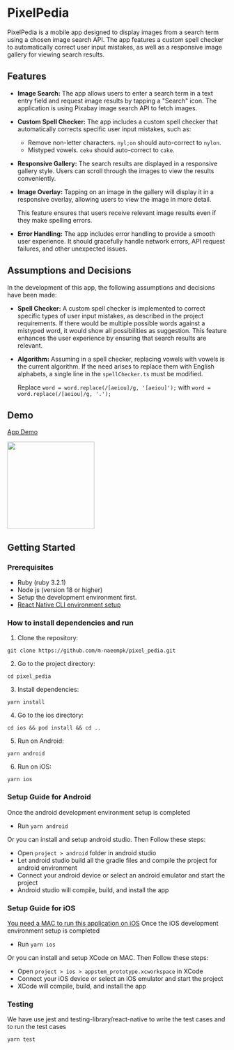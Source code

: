 # PixelPedia

PixelPedia is a mobile app designed to display images from a search term using a chosen image search API. The app features a custom spell checker to automatically correct user input mistakes, as well as a responsive image gallery for viewing search results.

## Features

- **Image Search:** The app allows users to enter a search term in a text entry field and request image results by tapping a "Search" icon. The application is using Pixabay image search API to fetch images.

- **Custom Spell Checker:** The app includes a custom spell checker that automatically corrects specific user input mistakes, such as:
  - Remove non-letter characters. `nyl;on` should auto-correct to `nylon`.
  - Mistyped vowels. `ceku` should auto-correct to `cake`.

- **Responsive Gallery:** The search results are displayed in a responsive gallery style. Users can scroll through the images to view the results conveniently.

- **Image Overlay:** Tapping on an image in the gallery will display it in a responsive overlay, allowing users to view the image in more detail.

  This feature ensures that users receive relevant image results even if they make spelling errors.

- **Error Handling:** The app includes error handling to provide a smooth user experience. It should gracefully handle network errors, API request failures, and other unexpected issues.

## Assumptions and Decisions

In the development of this app, the following assumptions and decisions have been made:

- **Spell Checker:** A custom spell checker is implemented to correct specific types of user input mistakes, as described in the project requirements. If there would be multiple possible words against a mistyped word, it would show all possibilities as suggestion. This feature enhances the user experience by ensuring that search results are relevant.

- **Algorithm:** Assuming in a spell checker, replacing vowels with vowels is the current algorithm. If the need arises to replace them with English alphabets, a single line in the `spellChecker.ts` must be modified.

   Replace `word = word.replace(/[aeiou]/g, '[aeiou]');` with `word = word.replace(/[aeiou]/g, '.');`

## Demo

[App Demo](https://s6.gifyu.com/images/S66me.gif)

<img src="./app/assets/demo.gif?raw=true" width="200px">

## Getting Started

### Prerequisites

- Ruby (ruby 3.2.1)
- Node js (version 18 or higher)
- Setup the development environment first.
- [React Native CLI environment setup](https://reactnative.dev/docs/environment-setup)

### How to install dependencies and run

1. Clone the repository:
 ```
 git clone https://github.com/m-naeempk/pixel_pedia.git
 ```

2. Go to the project directory:
 ```
 cd pixel_pedia
 ```

3. Install dependencies:
 ```
 yarn install
 ```

4. Go to the ios directory:
 ```
 cd ios && pod install && cd ..
 ```

5. Run on Android:
 ```
 yarn android
 ```

6. Run on iOS:
 ```
 yarn ios
 ```

### Setup Guide for Android

Once the android development environment setup is completed

- Run `yarn android`

Or you can install and setup android studio.
Then Follow these steps:

- Open `project > android` folder in android studio
- Let android studio build all the gradle files and compile the project for android environment
- Connect your android device or select an android emulator and start the project
- Android studio will compile, build, and install the app

### Setup Guide for iOS

[You need a MAC to run this application on iOS](ttps://reactnative.dev/docs/environment-setup)
Once the iOS development environment setup is completed

- Run `yarn ios`

Or you can install and setup XCode on MAC.
Then Follow these steps:

- Open `project > ios > appstem_prototype.xcworkspace` in XCode
- Connect your iOS device or select an iOS emulator and start the project
- XCode will compile, build, and install the app

### Testing

We have use jest and testing-library/react-native to write the test cases and to run the test cases

```
yarn test
```
